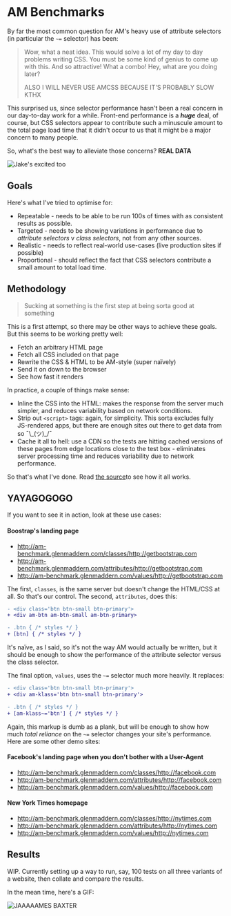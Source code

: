 # AM Benchmarks

By far the most common question for AM's heavy use of attribute selectors (in particular the `~=` selector) has been:

> Wow, what a neat idea. This would solve a lot of my day to day problems writing CSS. You must be some kind of genius to come up with this. And so attractive! What a combo! Hey, what are you doing later?
>
> ALSO I WILL NEVER USE AMCSS BECAUSE IT'S PROBABLY SLOW KTHX

This surprised us, since selector performance hasn't been a real concern in our day-to-day work for a while. Front-end performance is a ***huge*** deal, of course, but CSS selectors appear to contribute such a minuscule amount to the total page load time that it didn't occur to us that it might be a major concern to many people.

So, what's the best way to alleviate those concerns? **REAL DATA**

![Jake's excited too](http://media.tumblr.com/5e829faafb14759c51d20dae54525c29/tumblr_inline_n9n5pwrMLP1r0ztiw.gif)

## Goals

Here's what I've tried to optimise for:

* Repeatable - needs to be able to be run 100s of times with as consistent results as possible.
* Targeted - needs to be showing variations in performance due to *attribute selectors* v *class selectors*, not from any other sources.
* Realistic - needs to reflect real-world use-cases (live production sites if possible)
* Proportional - should reflect the fact that CSS selectors contribute a small amount to total load time.

## Methodology

> Sucking at something is the first step at being sorta good at something

This is a first attempt, so there may be other ways to achieve these goals. But this seems to be working pretty well:

* Fetch an arbitrary HTML page
* Fetch all CSS included on that page
* Rewrite the CSS & HTML to be AM-style (super naïvely)
* Send it on down to the browser
* See how fast it renders

In practice, a couple of things make sense:

* Inline the CSS into the HTML: makes the response from the server much simpler, and reduces variability based on network conditions.
* Strip out `<script>` tags: again, for simplicity. This sorta excludes fully JS-rendered apps, but there are enough sites out there to get data from so ¯\\\_(ツ)_/¯
* Cache it all to hell: use a CDN so the tests are hitting cached versions of these pages from edge locations close to the test box - eliminates server processing time and reduces variability due to network performance.

So that's what I've done. Read [the source](https://github.com/amcss/am-benchmarks/blob/master/index.js)to see how it all works.

## YAYAGOGOGO

If you want to see it in action, look at these use cases:

#### Boostrap's landing page
- http://am-benchmark.glenmaddern.com/classes/http://getbootstrap.com
- http://am-benchmark.glenmaddern.com/attributes/http://getbootstrap.com
- http://am-benchmark.glenmaddern.com/values/http://getbootstrap.com

The first, `classes`, is the same server but doesn't change the HTML/CSS at all. So that's our control. The second, `attributes`, does this:

```diff
- <div class='btn btn-small btn-primary'>
+ <div am-btn am-btn-small am-btn-primary>

- .btn { /* styles */ }
+ [btn] { /* styles */ }
```

It's naïve, as I said, so it's not the way AM would actually be written, but it should be enough to show the performance of the attribute selector versus the class selector.

The final option, `values`, uses the `~=` selector much more heavily. It replaces:

```diff
- <div class='btn btn-small btn-primary'>
+ <div am-klass='btn btn-small btn-primary'>

- .btn { /* styles */ }
+ [am-klass~='btn'] { /* styles */ }
```

Again, this markup is dumb as a plank, but will be enough to show how much *total reliance* on the `~=` selector changes your site's performance. Here are some other demo sites:

#### Facebook's landing page when you don't bother with a User-Agent
- http://am-benchmark.glenmaddern.com/classes/http://facebook.com
- http://am-benchmark.glenmaddern.com/attributes/http://facebook.com
- http://am-benchmark.glenmaddern.com/values/http://facebook.com

#### New York Times homepage
- http://am-benchmark.glenmaddern.com/classes/http://nytimes.com
- http://am-benchmark.glenmaddern.com/attributes/http://nytimes.com
- http://am-benchmark.glenmaddern.com/values/http://nytimes.com

## Results

WIP. Currently setting up a way to run, say, 100 tests on all three variants of a website, then collate and compare the results.

In the mean time, here's a GIF:

![JAAAAAMES BAXTER](http://i.imgur.com/sMNudhu.gif)
